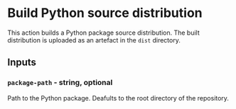 # Build Python source distribution

This action builds a Python package source distribution. The built distribution
is uploaded as an artefact in the ``dist`` directory.

## Inputs

### `package-path` - string, optional

Path to the Python package. Deafults to the root directory of the repository.
